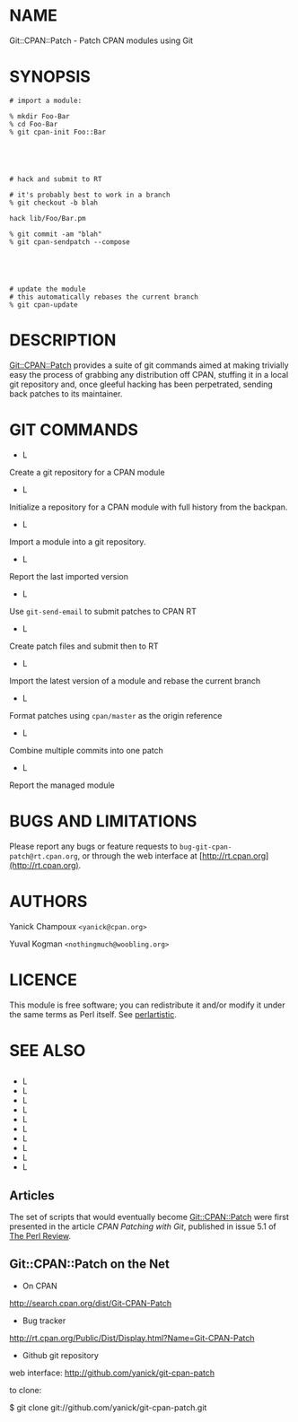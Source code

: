 # NAME

Git::CPAN::Patch - Patch CPAN modules using Git

# SYNOPSIS

    # import a module:

    % mkdir Foo-Bar
    % cd Foo-Bar
    % git cpan-init Foo::Bar





    # hack and submit to RT

    # it's probably best to work in a branch
    % git checkout -b blah

    hack lib/Foo/Bar.pm

    % git commit -am "blah"
    % git cpan-sendpatch --compose





    # update the module
    # this automatically rebases the current branch
    % git cpan-update

# DESCRIPTION

[Git::CPAN::Patch](http://search.cpan.org/perldoc?Git::CPAN::Patch) provides a suite of git commands
aimed at making trivially 
easy the process of  grabbing 
any distribution off CPAN, stuffing it 
in a local git repository and, once gleeful
hacking has been perpetrated, sending back
patches to its maintainer.  

# GIT COMMANDS

- L<git-cpan-init>    

Create a git repository for a CPAN module

- L<git-backpan-init> 

Initialize a repository for a CPAN module with full history
from the backpan.

- L<git-cpan-import>  

Import a module into a git repository.

- L<git-cpan-last-version>

Report the last imported version

- L<git-cpan-send-email>    

Use `git-send-email` to submit patches to CPAN RT

- L<git-cpan-sendpatch>  

Create patch files and submit then to RT

- L<git-cpan-update>

Import the latest version of a module and rebase the current branch

- L<git-cpan-format-patch>  

Format patches using `cpan/master` as the origin reference

- L<git-cpan-squash>

Combine multiple commits into one patch

- L<git-cpan-which> 

Report the managed module



# BUGS AND LIMITATIONS

Please report any bugs or feature requests to
`bug-git-cpan-patch@rt.cpan.org`, or through the web 
interface at [http://rt.cpan.org](http://rt.cpan.org).

  

# AUTHORS

Yanick Champoux `<yanick@cpan.org>`

Yuval Kogman `<nothingmuch@woobling.org>`

# LICENCE

This module is free software; you can redistribute it and/or
modify it under the same terms as Perl itself. See [perlartistic](http://search.cpan.org/perldoc?perlartistic).

# SEE ALSO

## 

- L<git-backpan-init>       
- L<git-cpan-import>  
- L<git-cpan-last-version>
- L<git-cpan-sendpatch>  
- L<git-cpan-update>
- L<git-cpan-format-patch>  
- L<git-cpan-init>    
- L<git-cpan-send-email>    
- L<git-cpan-squash>
- L<git-cpan-which>



## Articles

The set of scripts that would eventually become 
[Git::CPAN::Patch](http://search.cpan.org/perldoc?Git::CPAN::Patch) were first presented in the 
article _CPAN Patching with Git_, published in 
issue 5.1 of [The Perl Review](http://theperlreview.com).

## Git::CPAN::Patch on the Net

- On CPAN

http://search.cpan.org/dist/Git-CPAN-Patch

- Bug tracker

http://rt.cpan.org/Public/Dist/Display.html?Name=Git-CPAN-Patch

- Github git repository

web interface: http://github.com/yanick/git-cpan-patch

to clone:  

  $ git clone git://github.com/yanick/git-cpan-patch.git

